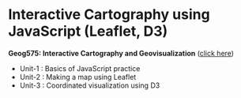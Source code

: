 # Interactive Cartography using JavaScript (Leaflet, D3)
<b>Geog575: Interactive Cartography and Geovisualization</b> (<a href = "https://geography.wisc.edu/cartography/education/G575/G575SP2022.html">click here</a>)
<ul>
<li>Unit-1 : Basics of JavaScript practice</li>
<li>Unit-2 : Making a map using Leaflet</li>
<li>Unit-3 : Coordinated visualization using D3</li>
</ul>
